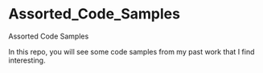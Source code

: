 # Assorted_Code_Samples
Assorted Code Samples

In this repo, you will see some code samples from my past work that I find interesting. 